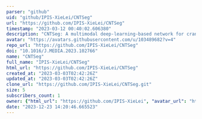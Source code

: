 ```yaml
---
parser: "github"
uid: "github/IPIS-XieLei/CNTSeg"
url: "https://github.com/IPIS-XieLei/CNTSeg"
timestamp: "2023-03-12 00:40:02.606380"
description: "CNTSeg: A multimodal deep-learning-based network for cranial nerves tract segmentation"
avatar: "https://avatars.githubusercontent.com/u/103489682?v=4"
repo_url: "https://github.com/IPIS-XieLei/CNTSeg"
doi: "10.1016/J.MEDIA.2023.102766"
name: "CNTSeg"
full_name: "IPIS-XieLei/CNTSeg"
html_url: "https://github.com/IPIS-XieLei/CNTSeg"
created_at: "2023-03-03T02:42:26Z"
updated_at: "2023-03-03T02:42:26Z"
clone_url: "https://github.com/IPIS-XieLei/CNTSeg.git"
size: 5
subscribers_count: 1
owner: {"html_url": "https://github.com/IPIS-XieLei", "avatar_url": "https://avatars.githubusercontent.com/u/103489682?v=4", "login": "IPIS-XieLei", "type": "User"}
date: "2023-12-23 14:20:46.665523"
---
```

